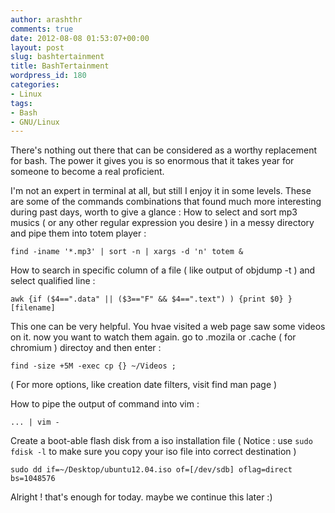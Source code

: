 ```yaml
---
author: arashthr
comments: true
date: 2012-08-08 01:53:07+00:00
layout: post
slug: bashtertainment
title: BashTertainment
wordpress_id: 180
categories:
- Linux
tags:
- Bash
- GNU/Linux
---
```





There's nothing out there that can be considered as a worthy replacement for bash. The power it gives you is so enormous that it takes year for someone to become a real proficient.

I'm not an expert in terminal at all, but still I enjoy it in some levels. These are some of the commands combinations that found much more interesting during past days, worth to give a glance :
How to select and sort mp3 musics ( or any other regular expression you desire ) in a messy directory and pipe them into totem player :


    find -iname '*.mp3' | sort -n | xargs -d 'n' totem &


How to search in specific column of a file ( like output of objdump -t ) and select qualified line :


    awk {if ($4==".data" || ($3=="F" && $4==".text") ) {print $0} } [filename]


This one can be very helpful. You hvae visited a web page saw some videos on it. now you want to watch them again. go to .mozila or .cache ( for chromium ) directoy and then enter :


    find -size +5M -exec cp {} ~/Videos ;


( For more options, like creation date filters, visit find man page )

How to pipe the output of command into vim :


    ... | vim -


Create a boot-able flash disk from a iso installation file ( Notice : use `sudo fdisk -l` to make sure you copy your iso file into correct destination )


    sudo dd if=~/Desktop/ubuntu12.04.iso of=[/dev/sdb] oflag=direct bs=1048576


Alright ! that's enough for today. maybe we continue this later :)
